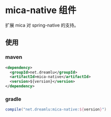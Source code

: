 # mica-native 组件

扩展 mica 对 spring-native 的支持。

## 使用
### maven
```xml
<dependency>
  <groupId>net.dreamlu</groupId>
  <artifactId>mica-native</artifactId>
  <version>${version}</version>
</dependency>
```

### gradle
```groovy
compile("net.dreamlu:mica-native:${version}")
```

